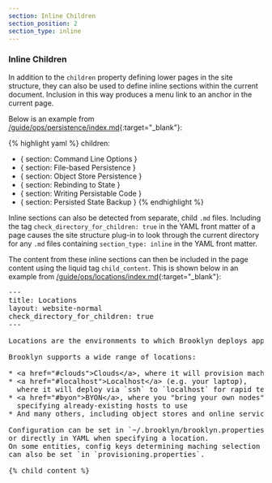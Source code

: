 ```yaml
---
section: Inline Children
section_position: 2
section_type: inline
---
```


### Inline Children

In addition to the `children` property defining lower pages in the site structure, they can also be used to define
inline sections within the current document. Inclusion in this way produces a menu link to an anchor in the current page.

Below is an example from [/guide/ops/persistence/index.md](https://github.com/apache/brooklyn-docs/blob/master/guide/ops/persistence/index.md){:target="_blank"}:

{% highlight yaml %}
children:
- { section: Command Line Options }
- { section: File-based Persistence }
- { section: Object Store Persistence }
- { section: Rebinding to State }
- { section: Writing Persistable Code }
- { section: Persisted State Backup }
{% endhighlight %}

Inline sections can also be detected from separate, child `.md` files. Including the tag `check_directory_for_children: true`
in the YAML front matter of a page causes the site structure plug-in to look through the current directory for any `.md` files
containing `section_type: inline` in the YAML front matter.

The content from these inline sections can then be included in the page content using the liquid tag `child_content`. This is shown below
in an example from [/guide/ops/locations/index.md](https://github.com/apache/brooklyn-docs/blob/master/guide/ops/locations/index.md){:target="_blank"}:

<pre>
---
title: Locations
layout: website-normal
check_directory_for_children: true
---

Locations are the environments to which Brooklyn deploys applications, including:

Brooklyn supports a wide range of locations:

* &lt;a href="#clouds"&gt;Clouds&lt;/a&gt;, where it will provision machines
* &lt;a href="#localhost"&gt;Localhost&lt;/a&gt; (e.g. your laptop), 
  where it will deploy via `ssh` to `localhost` for rapid testing
* &lt;a href="#byon"&gt;BYON&lt;/a&gt;, where you "bring your own nodes",
  specifying already-existing hosts to use
* And many others, including object stores and online services

Configuration can be set in `~/.brooklyn/brooklyn.properties`
or directly in YAML when specifying a location.
On some entities, config keys determining maching selection and provisioning behavior
can also be set `in `provisioning.properties`.  

{&#37; child_content &#37;}</pre>
